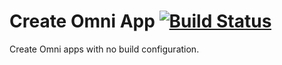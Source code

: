# Create Omni App [![Build Status](https://travis-ci.org/Omniroot/create-omni-app.svg?branch=master)](https://travis-ci.org/Omniroot/create-omni-app)

Create Omni apps with no build configuration.
